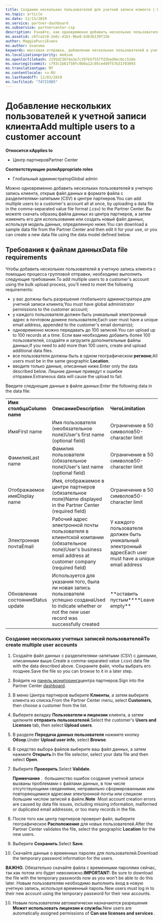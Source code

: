 ```yaml
---
title: Создание нескольких пользователей для учетной записи клиента | Центр партнеров
ms.topic: article
ms.date: 11/13/2019
ms.service: partner-dashboard
ms.subservice: partnercenter-csp
description: Узнайте, как одновременно добавить нескольких пользователей в учетную запись клиента, передав файл данных в формате файла с разделителями-запятыми (CSV) в центр партнеров.
ms.assetid: c6fca2c0-2e6c-41b1-9be8-b363b139f15b
author: MaggiePucciEvans
ms.author: evansma
keywords: массовая отправка, добавление нескольких пользователей в учетную запись клиента, добавление пользователей клиента, массовая отправка пользователей клиента, учетная запись клиента, пользователи клиента, пользователи
ms.localizationpriority: medium
ms.openlocfilehash: 2195d23074a3e7c397b5f557fd3bed9ec0cc518e
ms.sourcegitcommit: c793c1b61f50fc0b0a12c95cedd9f57b31703093
ms.translationtype: MT
ms.contentlocale: ru-RU
ms.lasthandoff: 12/03/2019
ms.locfileid: "74721985"
---
```

# <a name="add-multiple-users-to-a-customer-account"></a><span data-ttu-id="31dcd-104">Добавление нескольких пользователей к учетной записи клиента</span><span class="sxs-lookup"><span data-stu-id="31dcd-104">Add multiple users to a customer account</span></span>

<span data-ttu-id="31dcd-105">**Относится к**</span><span class="sxs-lookup"><span data-stu-id="31dcd-105">**Applies to**</span></span>

- <span data-ttu-id="31dcd-106">Центр партнеров</span><span class="sxs-lookup"><span data-stu-id="31dcd-106">Partner Center</span></span>

<span data-ttu-id="31dcd-107">**Соответствующие роли**</span><span class="sxs-lookup"><span data-stu-id="31dcd-107">**Appropriate roles**</span></span>

- <span data-ttu-id="31dcd-108">Глобальный администратор</span><span class="sxs-lookup"><span data-stu-id="31dcd-108">Global admin</span></span>

<span data-ttu-id="31dcd-109">Можно одновременно добавить нескольких пользователей в учетную запись клиента, открыв файл данных в формате файла с разделителями-запятыми (CSV) в центре партнеров.</span><span class="sxs-lookup"><span data-stu-id="31dcd-109">You can add multiple users to a customer's account all at once, by uploading a data file in the comma-separated value file format (.csv) to the Partner Center.</span></span> <span data-ttu-id="31dcd-110">Вы можете скачать образец файла данных из центра партнеров, а затем изменить его для использования или создать новый файл данных, используя модель данных, определенную ниже.</span><span class="sxs-lookup"><span data-stu-id="31dcd-110">You can download a sample data file from the Partner Center and then edit it for your use, or you can create a new data file using the data model defined below.</span></span>

## <a href="" id="creatingtheimportcsvfile"></a><span data-ttu-id="31dcd-111">Требования к файлам данных</span><span class="sxs-lookup"><span data-stu-id="31dcd-111">Data file requirements</span></span>

<span data-ttu-id="31dcd-112">Чтобы добавить нескольких пользователей в учетную запись клиента с помощью процесса групповой отправки, необходимо выполнить следующие требования.</span><span class="sxs-lookup"><span data-stu-id="31dcd-112">To add multiple users to a customer's account using the bulk upload process, you'll need to meet the following requirements:</span></span>

- <span data-ttu-id="31dcd-113">у вас должны быть разрешения глобального администратора для учетной записи клиента;</span><span class="sxs-lookup"><span data-stu-id="31dcd-113">You must have global administrator permissions to the customer account;</span></span>
- <span data-ttu-id="31dcd-114">у каждого пользователя должен быть уникальный электронный адрес в почтовом домене пользователя;</span><span class="sxs-lookup"><span data-stu-id="31dcd-114">Each user must have a unique email address, appended to the customer's email domain(s);</span></span>
- <span data-ttu-id="31dcd-115">одновременно можно передавать до 100 записей.</span><span class="sxs-lookup"><span data-stu-id="31dcd-115">You can upload up to 100 records at a time.</span></span> <span data-ttu-id="31dcd-116">Если вам необходимо добавить более 100 пользователей, создайте и загрузите дополнительные файлы данных;</span><span class="sxs-lookup"><span data-stu-id="31dcd-116">If you need to add more than 100 users, create and upload additional data files.</span></span>
- <span data-ttu-id="31dcd-117">все пользователи должны быть в одном географическом **регионе**;</span><span class="sxs-lookup"><span data-stu-id="31dcd-117">All users must be in the same geographic **Location**.</span></span>
- <span data-ttu-id="31dcd-118">вводите только данные, описанные ниже.</span><span class="sxs-lookup"><span data-stu-id="31dcd-118">Enter only the data described below.</span></span> <span data-ttu-id="31dcd-119">Лишние данные приведут к ошибке отправки.</span><span class="sxs-lookup"><span data-stu-id="31dcd-119">Extraneous data will cause the upload to fail.</span></span>

<span data-ttu-id="31dcd-120">Введите следующие данные в файле данных:</span><span class="sxs-lookup"><span data-stu-id="31dcd-120">Enter the following data in the data file:</span></span>

|                 |                                                                              |                                            |
|-----------------|------------------------------------------------------------------------------|--------------------------------------------|
| <span data-ttu-id="31dcd-121">**Имя столбца**</span><span class="sxs-lookup"><span data-stu-id="31dcd-121">**Column name**</span></span> | <span data-ttu-id="31dcd-122">**Описание**</span><span class="sxs-lookup"><span data-stu-id="31dcd-122">**Description**</span></span>                                                              | <span data-ttu-id="31dcd-123">**Чего**</span><span class="sxs-lookup"><span data-stu-id="31dcd-123">**Limitation**</span></span>                             |
| <span data-ttu-id="31dcd-124">Имя</span><span class="sxs-lookup"><span data-stu-id="31dcd-124">First name</span></span>      | <span data-ttu-id="31dcd-125">Имя пользователя (необязательное поле)</span><span class="sxs-lookup"><span data-stu-id="31dcd-125">User's first name (optional field)</span></span>                                           | <span data-ttu-id="31dcd-126">Ограничение в 50 символов</span><span class="sxs-lookup"><span data-stu-id="31dcd-126">50-character limit</span></span>                         |
| <span data-ttu-id="31dcd-127">Фамилия</span><span class="sxs-lookup"><span data-stu-id="31dcd-127">Last name</span></span>       | <span data-ttu-id="31dcd-128">Фамилия пользователя (обязательное поле)</span><span class="sxs-lookup"><span data-stu-id="31dcd-128">User's last name (optional field)</span></span>                                            | <span data-ttu-id="31dcd-129">Ограничение в 50 символов</span><span class="sxs-lookup"><span data-stu-id="31dcd-129">50-character limit</span></span>                         |
| <span data-ttu-id="31dcd-130">Отображаемое имя</span><span class="sxs-lookup"><span data-stu-id="31dcd-130">Display name</span></span>    | <span data-ttu-id="31dcd-131">Имя, отображаемое в центре партнеров (обязательное поле)</span><span class="sxs-lookup"><span data-stu-id="31dcd-131">Name displayed in the Partner Center (required field)</span></span>                            | <span data-ttu-id="31dcd-132">Ограничение в 50 символов</span><span class="sxs-lookup"><span data-stu-id="31dcd-132">50-character limit</span></span>                         |
| <span data-ttu-id="31dcd-133">Электронная почта</span><span class="sxs-lookup"><span data-stu-id="31dcd-133">Email</span></span>           | <span data-ttu-id="31dcd-134">Рабочий адрес электронной почты пользователя в клиентской компании (обязательное поле)</span><span class="sxs-lookup"><span data-stu-id="31dcd-134">User's business email address at customer company (required field)</span></span>           | <span data-ttu-id="31dcd-135">У каждого пользователя должен быть уникальный электронный адрес</span><span class="sxs-lookup"><span data-stu-id="31dcd-135">Each user must have a unique email address</span></span> |
| <span data-ttu-id="31dcd-136">Обновление состояния</span><span class="sxs-lookup"><span data-stu-id="31dcd-136">Status update</span></span>   | <span data-ttu-id="31dcd-137">Используется для указания того, была ли новая запись пользователя успешно создана</span><span class="sxs-lookup"><span data-stu-id="31dcd-137">Used to indicate whether or not the new user record was successfully created</span></span> | <span data-ttu-id="31dcd-138">\*\*оставить пустым\*\*</span><span class="sxs-lookup"><span data-stu-id="31dcd-138">\*\*Leave empty\*\*</span></span>                        |

### <a href="" id="createmultipleuseraccounts"></a><span data-ttu-id="31dcd-139">Создание нескольких учетных записей пользователей</span><span class="sxs-lookup"><span data-stu-id="31dcd-139">To create multiple user accounts</span></span>

<a href="" id="creatingtheaccounts"></a>

1. <span data-ttu-id="31dcd-140">Создайте файл данных с разделителями-запятыми (CSV) с данными, описанными выше.</span><span class="sxs-lookup"><span data-stu-id="31dcd-140">Create a comma-separated value (.csv) data file with the data described above.</span></span> <span data-ttu-id="31dcd-141">Сохраните файл, чтобы выбрать его позднее.</span><span class="sxs-lookup"><span data-stu-id="31dcd-141">Save the file so you can browse to it in a later step.</span></span>

2. <span data-ttu-id="31dcd-142">Войдите на [панель мониторинга](https://partner.microsoft.com/dashboard)центра партнеров.</span><span class="sxs-lookup"><span data-stu-id="31dcd-142">Sign into the Partner Center [dashboard](https://partner.microsoft.com/dashboard).</span></span>

3. <span data-ttu-id="31dcd-143">В меню Центра партнеров выберите **Клиенты**, а затем выберите клиента из списка.</span><span class="sxs-lookup"><span data-stu-id="31dcd-143">From the Partner Center menu, select **Customers**, then choose a customer from the list.</span></span>

4. <span data-ttu-id="31dcd-144">Выберите вкладку **Пользователи и лицензии** клиента, а затем щелкните **отправить пользователей**.</span><span class="sxs-lookup"><span data-stu-id="31dcd-144">Select the customer's **Users and Licenses** tab, then select **Upload users**.</span></span>

5. <span data-ttu-id="31dcd-145">В разделе **Передача данных пользователя** нажмите кнопку **Обзор**.</span><span class="sxs-lookup"><span data-stu-id="31dcd-145">Under **Upload user info**, select **Browse**.</span></span>

6. <span data-ttu-id="31dcd-146">В средство выбора файлов выберите ваш файл данных, а затем нажмите **Открыть**.</span><span class="sxs-lookup"><span data-stu-id="31dcd-146">In the file selector, select your data file and then select **Open**.</span></span>

7. <span data-ttu-id="31dcd-147">Выберите **Проверить**.</span><span class="sxs-lookup"><span data-stu-id="31dcd-147">Select **Validate**.</span></span>

    <span data-ttu-id="31dcd-148">**Примечание** .  большинство ошибок создания учетной записи вызваны проблемами с файлами данных, в том числе отсутствующими сведениями, неправильно сформированными или повторяющимися адресами электронной почты или слишком большим числом записей в файле.</span><span class="sxs-lookup"><span data-stu-id="31dcd-148">**Note**  Most account creation errors are caused by data file issues, including missing information, malformed or duplicated email addresses, or too many records in the file.</span></span>

8. <span data-ttu-id="31dcd-149">После того как центр партнеров проверит файл, выберите географическое **Расположение** для новых пользователей.</span><span class="sxs-lookup"><span data-stu-id="31dcd-149">After the Partner Center validates the file, select the geographic **Location** for the new users.</span></span>
9. <span data-ttu-id="31dcd-150">Выберите **Сохранить**.</span><span class="sxs-lookup"><span data-stu-id="31dcd-150">Select **Save**.</span></span>
10. <span data-ttu-id="31dcd-151">Скачайте данные о временных паролях для пользователей.</span><span class="sxs-lookup"><span data-stu-id="31dcd-151">Download the temporary password information for the users.</span></span>

<span data-ttu-id="31dcd-152">**ВАЖНО.** Обязательно скачайте файла с временными паролями сейчас, так как потом это будет невозможно.</span><span class="sxs-lookup"><span data-stu-id="31dcd-152">**IMPORTANT:** Be sure to download the file with the temporary passwords now as you won't be able to do this later.</span></span> <span data-ttu-id="31dcd-153">Новым пользователям необходимо выполнить вход в новую учетную запись, используя временный пароль.</span><span class="sxs-lookup"><span data-stu-id="31dcd-153">New users must log in to their new account using the temporary password for their new accounts.</span></span>

10. <span data-ttu-id="31dcd-154">Новым пользователям автоматически назначаются разрешения **Может использовать лицензии и службы**.</span><span class="sxs-lookup"><span data-stu-id="31dcd-154">New users are automatically assigned permissions of **Can use licenses and services** .</span></span> 

 

 




